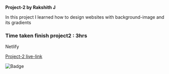 **Project-2 by Rakshith J**

In this project I learned how to design websites with background-image and its gradients

### Time taken finish project2 : 3hrs

Netlify

[Project-2 live-link](https://live-class-project-2-rj.netlify.app/)

![Badge](https://img.shields.io/badge/Project--2-Live-brightgreen)
